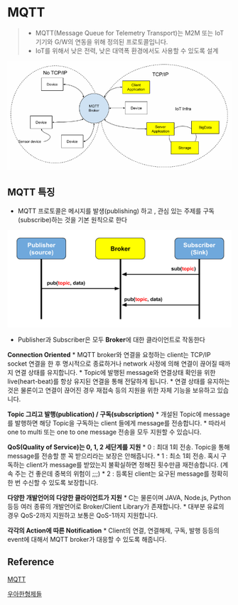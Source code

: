 # MQTT

> * MQTT(Message Queue for Telemetry Transport)는 M2M 또는 IoT 기기와 G/W의 연동을 위해 정의된 프로토콜입니다.
> * IoT를 위해서 낮은 전력, 낮은 대역폭 환경에서도 사용할 수 있도록 설계

![image-20200812111824680](MQTT.assets/image-20200812111824680.png)

## MQTT 특징

* MQTT 프로토콜은 메시지를 발생(publishing) 하고 , 관심 있는 주제를 구독(subscribe)하는 것을 기본 원칙으로 한다

![img](MQTT.assets/s213hU6yIRQ6qHiYBgip1kg.png)

* Publisher과 Subscriber은 모두 **Broker**에 대한 클라이언트로 작동한다

**Connection Oriented**
\* MQTT broker와 연결을 요청하는 client는 TCP/IP socket 연결을 한 후 명시적으로 종료하거나 network 사정에 의해 연결이 끊어질 때까지 연결 상태를 유지합니다.
\* Topic에 발행된 message와 연결상태 확인을 위한 live(heart-beat)를 항상 유지된 연결을 통해 전달하게 됩니다.
\* 연결 상태를 유지하는 것은 물론이고 연결이 끊어진 경우 재접속 등의 지원을 위한 자체 기능을 보유하고 있습니다.

**Topic 그리고 발행(publication) / 구독(subscription)**
\* 개설된 Topic에 message를 발행하면 해당 Topic을 구독하는 client 들에게 message를 전송합니다.
\* 따라서 one to multi 또는 one to one message 전송을 모두 지원할 수 있습니다.

**QoS(Quality of Service)는 0, 1, 2 세단계를 지원**
\* 0 : 최대 1회 전송. Topic을 통해 message를 전송할 뿐 꼭 받으리라는 보장은 안해줍니다.
\* 1 : 최소 1회 전송. 혹시 구독하는 client가 message를 받았는지 불확실하면 정해진 횟수만큼 재전송합니다. (계속 주는 건 좋은데 중복의 위험이 ;;;)
\* 2 : 등록된 client는 요구된 message를 정확히 한 번 수신할 수 있도록 보장합니다.

**다양한 개발언어의 다양한 클라이언트가 지원**
\* C는 물론이며 JAVA, Node.js, Python 등등 여러 종류의 개발언어로 Broker/Client Library가 존재합니다.
\* 대부분 유료의 경우 QoS-2까지 지원하고 보통은 QoS-1까지 지원합니다.

**각각의 Action에 따른 Notification**
\* Client의 연결, 연결해제, 구독, 발행 등등의 event에 대해서 MQTT broker가 대응할 수 있도록 해줍니다.

##  Reference

[MQTT](https://woowabros.github.io/experience/2017/08/11/ost_mqtt_broker.html)

[우아한형제들](https://woowabros.github.io/experience/2017/08/11/ost_mqtt_broker.html)